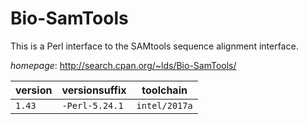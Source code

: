 # Bio-SamTools

This is a Perl interface to the SAMtools sequence alignment interface.

*homepage*: <http://search.cpan.org/~lds/Bio-SamTools/>

version | versionsuffix | toolchain
--------|---------------|----------
``1.43`` | ``-Perl-5.24.1`` | ``intel/2017a``
